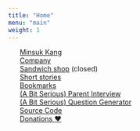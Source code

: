 ```yaml
---
title: "Home"
menu: "main"
weight: 1
---
```

<style>
  ul {
   list-style: none; 
  }
  main {
    border-style: outset;
  }
</style>
- [Minsuk Kang](https://mataroa.blog/images/3d2e27a1.jpeg)
- [Company](https://en.jagunbae.com)
- [Sandwich shop](https://reviews.cheesylazy.com/) (closed)
- [Short stories](https://kangmins.uk)
- [Bookmarks](https://links.kangminsuk.com/bookmarks/shared)
- [(A Bit Serious) Parent Interview](https://kangminsuk.com/interview/)
- [(A Bit Serious) Question Generator](https://kangminsuk.com/conversation/)
- [Source Code](https://github.com/kangminsukdotcom/blog)
- [Donations ❤](https://liberapay.com/Kang/)